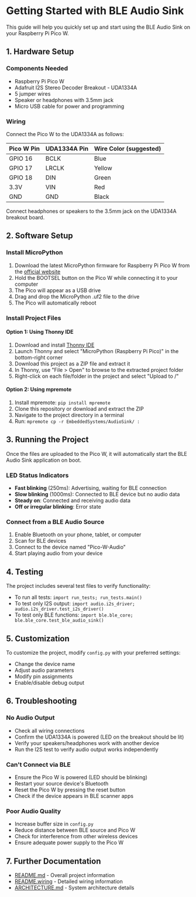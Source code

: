 # Getting Started with BLE Audio Sink

This guide will help you quickly set up and start using the BLE Audio Sink on your Raspberry Pi Pico W.

## 1. Hardware Setup

### Components Needed

- Raspberry Pi Pico W
- Adafruit I2S Stereo Decoder Breakout - UDA1334A
- 5 jumper wires
- Speaker or headphones with 3.5mm jack
- Micro USB cable for power and programming

### Wiring

Connect the Pico W to the UDA1334A as follows:

| Pico W Pin | UDA1334A Pin | Wire Color (suggested) |
|------------|--------------|------------------------|
| GPIO 16    | BCLK         | Blue                   |
| GPIO 17    | LRCLK        | Yellow                 |
| GPIO 18    | DIN          | Green                  |
| 3.3V       | VIN          | Red                    |
| GND        | GND          | Black                  |

Connect headphones or speakers to the 3.5mm jack on the UDA1334A breakout board.

## 2. Software Setup

### Install MicroPython

1. Download the latest MicroPython firmware for Raspberry Pi Pico W from the [official website](https://micropython.org/download/rp2-pico-w/)
2. Hold the BOOTSEL button on the Pico W while connecting it to your computer
3. The Pico will appear as a USB drive
4. Drag and drop the MicroPython .uf2 file to the drive
5. The Pico will automatically reboot

### Install Project Files

#### Option 1: Using Thonny IDE

1. Download and install [Thonny IDE](https://thonny.org/)
2. Launch Thonny and select "MicroPython (Raspberry Pi Pico)" in the bottom-right corner
3. Download this project as a ZIP file and extract it
4. In Thonny, use "File > Open" to browse to the extracted project folder
5. Right-click on each file/folder in the project and select "Upload to /"

#### Option 2: Using mpremote

1. Install mpremote: `pip install mpremote`
2. Clone this repository or download and extract the ZIP
3. Navigate to the project directory in a terminal
4. Run: `mpremote cp -r EmbeddedSystems/AudioSink/ :`

## 3. Running the Project

Once the files are uploaded to the Pico W, it will automatically start the BLE Audio Sink application on boot.

### LED Status Indicators

- **Fast blinking** (250ms): Advertising, waiting for BLE connection
- **Slow blinking** (1000ms): Connected to BLE device but no audio data
- **Steady on**: Connected and receiving audio data
- **Off or irregular blinking**: Error state

### Connect from a BLE Audio Source

1. Enable Bluetooth on your phone, tablet, or computer
2. Scan for BLE devices
3. Connect to the device named "Pico-W-Audio"
4. Start playing audio from your device

## 4. Testing

The project includes several test files to verify functionality:

- To run all tests: `import run_tests; run_tests.main()`
- To test only I2S output: `import audio.i2s_driver; audio.i2s_driver.test_i2s_driver()`
- To test only BLE functions: `import ble.ble_core; ble.ble_core.test_ble_audio_sink()`

## 5. Customization

To customize the project, modify `config.py` with your preferred settings:

- Change the device name
- Adjust audio parameters
- Modify pin assignments
- Enable/disable debug output

## 6. Troubleshooting

### No Audio Output
- Check all wiring connections
- Confirm the UDA1334A is powered (LED on the breakout should be lit)
- Verify your speakers/headphones work with another device
- Run the I2S test to verify audio output works independently

### Can't Connect via BLE
- Ensure the Pico W is powered (LED should be blinking)
- Restart your source device's Bluetooth
- Reset the Pico W by pressing the reset button
- Check if the device appears in BLE scanner apps

### Poor Audio Quality
- Increase buffer size in `config.py`
- Reduce distance between BLE source and Pico W
- Check for interference from other wireless devices
- Ensure adequate power supply to the Pico W

## 7. Further Documentation

- [README.md](README.md) - Overall project information
- [README.wiring](README.wiring) - Detailed wiring information
- [ARCHITECTURE.md](ARCHITECTURE.md) - System architecture details 